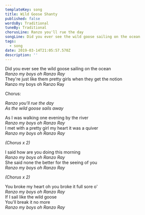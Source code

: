 ```yaml
---
templateKey: song
title: Wild Goose Shanty
published: false
wordsBy: Traditional
tuneBy: Traditional
chorusLine: Ranzo you'll rue the day
songLine: Did you ever see the wild goose sailing on the ocean
tags:
  - song
date: 2019-03-14T21:05:57.570Z
description: ''
---
```

Did you ever see the wild goose sailing on the ocean\
_Ranzo my boys oh Ranzo Ray_\
They're just like them pretty girls when they get the notion\
Ranzo my boys oh Ranzo Ray

Chorus:

_Ranzo you'll rue the day_\
_As the wild goose sails away_

As I was walking one evening by the river\
_Ranzo my boys oh Ranzo Ray_\
I met with a pretty girl my heart it was a quiver\
_Ranzo my boys oh Ranzo Ray_

_(Chorus x 2)_

I said how are you doing this morning\
_Ranzo my boys oh Ranzo Ray_\
She said none the better for the seeing of you\
_Ranzo my boys oh Ranzo Ray_

_(Chorus x 2)_

You broke my heart oh you broke it full sore o'\
_Ranzo my boys oh Ranzo Ray_\
If I sail like the wild goose\
You'll break it no more\
_Ranzo my boys oh Ranzo Ray_
